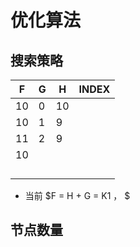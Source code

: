 # 优化算法

## 搜索策略

| F    | G    | H    | INDEX |
| ---- | ---- | ---- | ----- |
| 10   | 0    | 10   |       |
| 10   | 1    | 9    |       |
| 11   | 2    | 9    |       |
| 10   |      |      |       |
|      |      |      |       |
|      |      |      |       |
|      |      |      |       |
|      |      |      |       |



- 当前 $F = H + G = K1 ， $


## 节点数量

